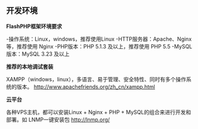 ## 开发环境

**FlashPHP框架环境要求**

-操作系统：Linux，windows，推荐使用Linux
-HTTP服务器：Apache、Nginx等，推荐使用 Nginx
-PHP版本：PHP 5.1.3 及以上，推荐使用 PHP 5.5
-MySQL版本：MySQL 3.23 及以上

**推荐的本地调试套装**

XAMPP（windows，linux），多语言、易于管理、安全特性、同时有多个操作系统的版本。
<http://www.apachefriends.org/zh_cn/xampp.html>

**云平台**

各种VPS主机，都可以安装Linux + Nginx + PHP + MySQL的组合来进行开发和部署。如 LNMP一键安装包 <http://lnmp.org/>

